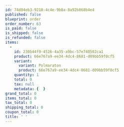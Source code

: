 ```yaml
---
id: 74d04eb3-9218-4c4e-9b8a-8a92b868b4e4
published: false
blueprint: order
order_number: 63
is_paid: false
is_shipped: false
is_refunded: false
items:
  -
    id: 230b44f9-4526-4a35-a9bc-57e740502ca1
    product: 66e767a9-ee34-4dc4-8681-d09bb59f0cf5
    variant:
      variant: Polmaraton
      product: 66e767a9-ee34-4dc4-8681-d09bb59f0cf5
    quantity: 1
    total: 0
    tax: null
    metadata: {  }
grand_total: 0
items_total: 0
tax_total: 0
shipping_total: 0
coupon_total: 0
title: ' '
---
```

